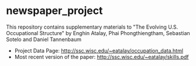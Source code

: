 # newspaper_project
  This repository contains supplementary materials to "The Evolving U.S. Occupational Structure" by Enghin Atalay, Phai Phongthiengtham, Sebastian Sotelo and Daniel Tannenbaum
  
- Project Data Page: http://ssc.wisc.edu/~eatalay/occupation_data.html   
- Most recent version of the paper: http://ssc.wisc.edu/~eatalay/skills.pdf
